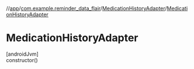 //[app](../../../index.md)/[com.example.reminder_data_flair](../index.md)/[MedicationHistoryAdapter](index.md)/[MedicationHistoryAdapter](-medication-history-adapter.md)

# MedicationHistoryAdapter

[androidJvm]\
constructor()
